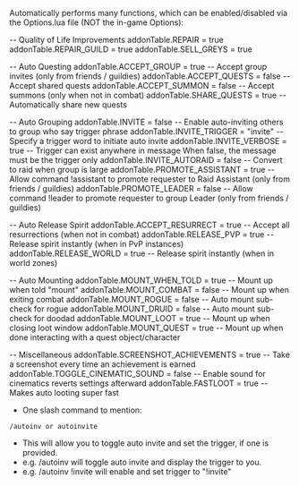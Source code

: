 Automatically performs many functions, which can be enabled/disabled via the Options.lua file (NOT the in-game Options):

-- Quality of Life Improvements
addonTable.REPAIR = true
addonTable.REPAIR_GUILD = true
addonTable.SELL_GREYS = true

-- Auto Questing
addonTable.ACCEPT_GROUP = true			-- Accept group invites (only from friends / guildies)
addonTable.ACCEPT_QUESTS = false	    -- Accept shared quests
addonTable.ACCEPT_SUMMON = false		-- Accept summons (only when not in combat)
addonTable.SHARE_QUESTS = true			-- Automatically share new quests

-- Auto Grouping
addonTable.INVITE = false				-- Enable auto-inviting others to group who say trigger phrase
addonTable.INVITE_TRIGGER = "invite"	-- Specify a trigger word to initiate auto invite
addonTable.INVITE_VERBOSE = true		-- Trigger can exist anywhere in message When false, the message must be the trigger only
addonTable.INVITE_AUTORAID = false		-- Convert to raid when group is large
addonTable.PROMOTE_ASSISTANT = true		-- Allow command !assistant to promote requester to Raid Assistant (only from friends / guildies)
addonTable.PROMOTE_LEADER = false		-- Allow command !leader to promote requester to group Leader (only from friends / guildies)

-- Auto Release Spirit
addonTable.ACCEPT_RESURRECT = true		-- Accept all resurrections (when not in combat)
addonTable.RELEASE_PVP = true			-- Release spirit instantly (when in PvP instances)
addonTable.RELEASE_WORLD = true			-- Release spirit instantly (when in world zones)

-- Auto Mounting
addonTable.MOUNT_WHEN_TOLD = true          -- Mount up when told "mount"
addonTable.MOUNT_COMBAT = false   		   -- Mount up when exiting combat
addonTable.MOUNT_ROGUE = false             -- Auto mount sub-check for rogue
addonTable.MOUNT_DRUID = false             -- Auto mount sub-check for doodad
addonTable.MOUNT_LOOT = true   		       -- Mount up when closing loot window
addonTable.MOUNT_QUEST = true   		   -- Mount up when done interacting with a quest object/character

-- Miscellaneous
addonTable.SCREENSHOT_ACHIEVEMENTS = true -- Take a screenshot every time an achievement is earned
addonTable.TOGGLE_CINEMATIC_SOUND = false -- Enable sound for cinematics reverts settings afterward
addonTable.FASTLOOT = true                -- Makes auto looting super fast


- One slash command to mention:
```
/autoinv or autoinvite
```

  - This will allow you to toggle auto invite and set the trigger, if one is provided.
  - e.g. /autoinv will toggle auto invite and display the trigger to you.
  - e.g. /autoinv !invite will enable and set trigger to "!invite"